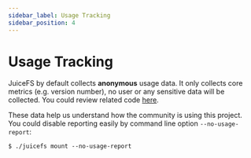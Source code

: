 ```yaml
---
sidebar_label: Usage Tracking
sidebar_position: 4
---
```

# Usage Tracking

JuiceFS by default collects **anonymous** usage data. It only collects core metrics (e.g. version number), no user or any sensitive data will be collected. You could review related code [here](https://github.com/juicedata/juicefs/blob/main/pkg/usage/usage.go).

These data help us understand how the community is using this project. You could disable reporting easily by command line option `--no-usage-report`:

```
$ ./juicefs mount --no-usage-report
```
